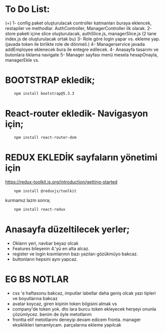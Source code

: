 # To Do List:

   (+) 1- config paket oluşturulacak controller katmanları buraya eklencek, restapiler ve methodlar. AuthController, ManagerController ilk olarak.
    2- store paketi içine slice oluşturulacak, authSlice.js, managerSlice.js (2 tane index.js de oluşturulacak ortak bu)
    3- Role göre login yapar vs. ekleme yap. (javada token ile birlikte role de dönmeli.)
    4- Managerservice javada addEmployee eklenecek bura ile entegre edilecek.
    4- Anasayfa tasarımı ve butonlara tıklama navigate
    5- Manager sayfası menü mesela hesapOnayla, managerEkle vs.





# BOOTSTRAP ekledik;

```bash
    npm install bootstrap@5.3.3
```
# React-router ekledik- Navigasyon için;
```bash
    npm install react-router-dom
```

# REDUX EKLEDİK sayfaların yönetimi için
https://redux-toolkit.js.org/introduction/getting-started

```bash
    npm install @reduxjs/toolkit
```
kurmamız lazm
sonra;

```bash
    npm install react-redux
```

# Anasayfa düzeltilecek yerler;

- Okların yeri, navbar beyaz olcak
- Features bileşenin 4.'yü en alta alcaz.
- register ve login kısımlarının bazı yazıları gözükmüyo bakcaz.
- buttonların hepsini aynı yapcaz. 


# EG BS NOTLAR

- css 'e haftasonu bakcaz, imputlar labellar daha geniş olcak yazı tipleri ve boyutlarına bakcaz
- avatar koycaz, giren kişinin token bilgisini almak vs
- company'de token yok. dto lara burcu token ekleyecek herşeyi onunla çözümlycez. benim de öyle metotlarım 
- frontta elif  metotlarımı deneyip devam edicem fronta. manager eksiklikleri tamamlycam. parçalarına ekleme yapılcak

